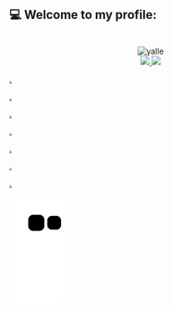 
## 💻 Welcome to my profile: 
<br/>
<div align="center">

<img align="center" alt="yalle" height="300" width="300" src="https://cdn.discordapp.com/attachments/790229238149152771/1083864179733176411/Ativo_2.png?width=473&height=473">
  
</div>

<div align="center">
  <a href="https://github.com/yallerocha">
  <img height="180em" src="https://github-readme-stats.vercel.app/api?username=yalle&show_icons=true&theme=algolia&include_all_commits=true&count_private=true"/>
  <img height="180em" src="https://github-readme-stats.vercel.app/api/top-langs/?username=yallerocha&layout=compact&langs_count=7&theme=algolia"/>
</div>

<p align=justify> .
  <p align=justify> .
    <p align=justify> .
      <p align=justify> .
        <p align=justify> .
          <p align=justify> .
            <p align=justify> .

![Snake animation](https://github.com/yallerocha/yallerocha/blob/output/github-contribution-grid-snake.svg)
